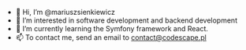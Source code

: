 - 👋 Hi, I’m @mariuszsienkiewicz
- 👀 I’m interested in software development and backend development
- 🌱 I’m currently learning the Symfony framework and React.
- 📫 To contact me, send an email to contact@codescape.pl
